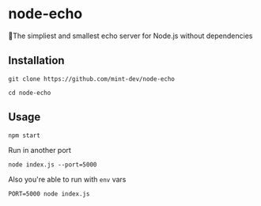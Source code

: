 # node-echo
📢The simpliest and smallest echo server for Node.js without dependencies

## Installation

```text
git clone https://github.com/mint-dev/node-echo

cd node-echo
```

## Usage

```text
npm start
```

Run in another port

```text
node index.js --port=5000
```

Also you're able to run with ``env`` vars

```text
PORT=5000 node index.js
```
